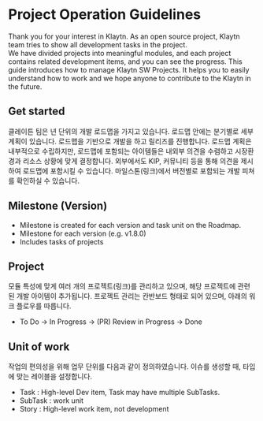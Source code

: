 # Project Operation Guidelines

Thank you for your interest in Klaytn. As an open source project, Klaytn team tries to show all development tasks in the project.   
We have divided projects into meaningful modules, and each project contains related development items, and you can see the progress.
This guide introduces how to manage Klaytn SW Projects. It helps you to easily understand how to work and we hope anyone to contribute to the Klaytn in the future.

## Get started
 클레이튼 팀은 년 단위의 개발 로드맵을 가지고 있습니다. 로드맵 안에는 분기별로 세부 계획이 있습니다. 로드맵을 기반으로 개발을 하고 릴리즈를 진행합니다. 로드맵 계획은 내부적으로 수립하지만, 로드맵에 포함되는 아이템들은 내외부 의견을 수렴하고 시장환경과 리소스 상황에 맞게 결정합니다. 외부에서도 KIP, 커뮤니티 등을 통해 의견을 제시하여 로드맵에 포함시킬 수 있습니다. 마일스톤(링크)에서 버전별로 포함되는 개발 피쳐를 확인하실 수 있습니다. 

## Milestone (Version) 
- Milestone is created for each version and task unit on the Roadmap.
- Milestone for each version (e.g. v1.8.0)
- Includes tasks of projects

## Project
모듈 특성에 맞게 여러 개의 프로젝트(링크)를 관리하고 있으며, 해당 프로젝트에 관련된 개발 아이템이 추가됩니다. 
프로젝트 관리는 칸반보드 형태로 되어 있으며, 아래의 워크 플로우를 따릅니다.
- To Do → In Progress → (PR) Review in Progress → Done

## Unit of work
작업의 편의성을 위해 업무 단위를 다음과 같이 정의하였습니다. 이슈를 생성할 때, 타입에 맞는 레이블을 설정합니다. 
- Task : High-level Dev item, Task may have multiple SubTasks.
- SubTask : work unit
- Story : High-level work item, not development

